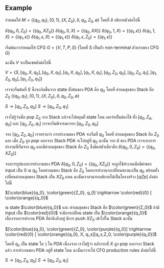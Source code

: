 Example
-------

กำหนดให้ $M = (\{q_0, q_1\}, \{0, 1\}, \{X, Z_0\}, \delta, q_0, Z_0, \emptyset)$ โดยที่ $\delta$ อธิบายดัวต่อไปนี้

$\delta(q_0, 0, Z_0) = \{(q_0, XZ_0)\}$
$\delta(q_0, 0, X) = \{(q_0, XX)\}$
$\delta(q_0, 1, X) = \{(q_1, \epsilon)\}$
$\delta(q_1, 1, X) = \{(q_1, \epsilon)\}$
$\delta(q_1, \epsilon, X) = \{(q_1, \epsilon)\}$
$\delta(q_1, \epsilon, Z_0) = \{(q_1, \epsilon)\}$

เริ่มต้นเรากำหนดให้ CFG $G = \{V, T, P, S\}$ (โดยที่ S เป็นตัว non-terminal ตัวแรกของ CFG $G$)

ฉะนั้น $V$ จะเป็นเซตดังต่อไปนี้ 

$V = \{S , [q_0, X, q_0], [q_0, X, q_1], [q_1, X, q_0], [q_1, X, q_1], [q_0, Z_0, q_0], [q_0, Z_0, q_1], [q_1, Z_0, q_0], [q_1, Z_0, q_1] \}$

เราจะเริ่มต้นที่ $S$ ซึ่งจะเกิดขึ้นจาก state ตั้งต้นของ PDA คือ $q_0$ โดยที่ ค่าบนสุดของ Stack คือ $Z_0$ $(\{q_0, q_1\}, \{0, 1\}, \{X, Z_0\}, \delta, q_0, Z_0, \emptyset)$

$S \rightarrow [q_0,Z_0, q_0]$
$S \rightarrow [q_0,Z_0, q_1]$

เราไม่รู้ว่าเมื่อ pop $Z_0$ จาก Stack แล้วจะไปหยุดที่ state ไหน เลยจำเป็นต้องใช้ ทั้ง $[q_0, Z_0, q_0]$ และ $[q_0, Z_0, q_1]$ เราจะเริ่มพิจารณาจาก $[q_0,Z_0, q_0]$

จาก $[q_0,Z_0, q_0]$ เราทราบว่า การทำงานของ PDA จะเริ่มที่ $q_0$ โดยที่ ค่าบนสุดของ Stack คือ $Z_0$ และ เมื่อ $Z_0$ ถูก $pop$ ออกจาก Stack PDA จะไปอยู่ที่ $q_0$ ฉะนั้น จาก $\delta$ ของ PDA เราจะหาการทำงานที่เริ่มจาก $q_0$ และมีค่าบนสุดของ Stack คือ $Z_0$ ซึ่งมีแค่ตัวเดี่ยวคือ $\delta(q_0, 0, Z_0) = \{(q_0, XZ_0)\}$

จากการรูปแบบการทำงานของ PDA $\delta(q_0, 0, Z_0) = \{(q_0, XZ_0)\}$ จะถูกใช้ทำงานเมือมีค่าของ input เป็น 0 ณ $q_0$ โดยค่าบนของ Stack คือ $Z_0$ โดยการทำงานจะเปลี่ยนสถานะเป็น $q_0$ พร้อมทั้งเปลี่ยนค่าบนสุดของ Stack เป็น $XZ_0$ แทน ฉะนั้นเราสามารถอธิบายได้เป็นโครงสร้าง $[qZp]$ ดังต่อไปนี้

$[\color{blue}{q_0}, \color{green}{Z_0}, q_0] \rightarrow \color{red}{0} [  \color{orange}{q_0}$

ณ state $\color{blue}{q_0}$ และ ค่าบนสุดของ Stack คือ $\color{green}{Z_0}$ ถ้ามี input เป็น  $\color{red}{0}$ จะมีการเปลี่ยน state เป็น $\color{orange}{q_0}$ เนื่องจากการทำงาน PDA ที่คำนึงถึงอยู่ มีการ push $XZ_0$ เข้าไปใน Stack ฉะนั้น

$[\color{blue}{q_0}, \color{green}{Z_0}, \color{purple}{q_0}] \rightarrow \color{red}{0} [  \color{orange}{q_0}, X, q_x][q_x,Z_0, \color{purple}{q_0}]$

โดยที่ $q_x$ เป็น state ใด ๆ ใน PDA เนื่องจาก เราไม่รู้ว่า หลังจากที่ $X$ ถูก pop ออกจาก Stack แล้ว การทำงานของ PDA อยู่ที่ state ไหน ฉะนั้นเราจะได้ CFG production rules ดังต่อไปนี้

$S \rightarrow [q_0,Z_0, q_0]$
$S \rightarrow [q_0,Z_0, q_1]$
